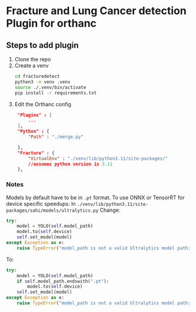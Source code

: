 # Fracture and Lung Cancer detection Plugin for orthanc


## Steps to add plugin

1. Clone the repo
2. Create a venv
    ```bash
    cd fracturedetect
    python3 -m venv .venv
    source ./.venv/bin/activate
    pip install -r requirements.txt
    ```
3. Edit the Orthanc config
   ```json
    "Plugins" : [
        ...
    ],
    "Python" : {
        "Path" : "./merge.py"

    },
    "Fracture" : {
        "VirtualEnv" : "./venv/lib/python3.11/site-packages/" 
        //assumes python version is 3.11
    },
   ```

### Notes
Models by default have to be in ```.pt``` format. To use ONNX or TensorRT for device specific speedups:
In ```./venv/lib/python3.11/site-packages/sahi/models/ultralytics.py```
Change: 
```python
try:
    model = YOLO(self.model_path)
    model.to(self.device)
    self.set_model(model)
except Exception as e:
    raise TypeError("model_path is not a valid Ultralytics model path: ", e)
```
To:
```python
try:
    model = YOLO(self.model_path)
    if self.model_path.endswith(".pt"):
        model.to(self.device)
    self.set_model(model)
except Exception as e:
    raise TypeError("model_path is not a valid Ultralytics model path: ", e)
```